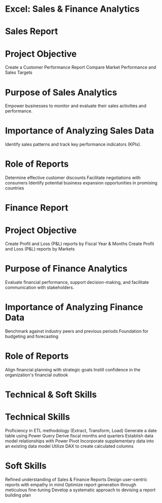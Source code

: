 # Excel: Sales & Finance Analytics

# Sales Report
# Project Objective
Create a Customer Performance Report
Compare Market Performance and Sales Targets

# Purpose of Sales Analytics
Empower businesses to monitor and evaluate their sales activities and performance.
# Importance of Analyzing Sales Data
Identify sales patterns and track key performance indicators (KPIs).
# Role of Reports
Determine effective customer discounts
Facilitate negotiations with consumers
Identify potential business expansion opportunities in promising countries


# Finance Report
# Project Objective
Create Profit and Loss (P&L) reports by Fiscal Year & Months
Create Profit and Loss (P&L) reports by Markets
# Purpose of Finance Analytics
Evaluate financial performance, support decision-making, and facilitate communication with stakeholders.
# Importance of Analyzing Finance Data
Benchmark against industry peers and previous periods
Foundation for budgeting and forecasting
# Role of Reports
Align financial planning with strategic goals
Instill confidence in the organization's financial outlook

# Technical & Soft Skills

# Technical Skills
Proficiency in ETL methodology (Extract, Transform, Load)
Generate a date table using Power Query
Derive fiscal months and quarters
Establish data model relationships with Power Pivot
Incorporate supplementary data into an existing data model
Utilize DAX to create calculated columns

# Soft Skills
Refined understanding of Sales & Finance Reports
Design user-centric reports with empathy in mind
Optimize report generation through meticulous fine-tuning
Develop a systematic approach to devising a report building plan
